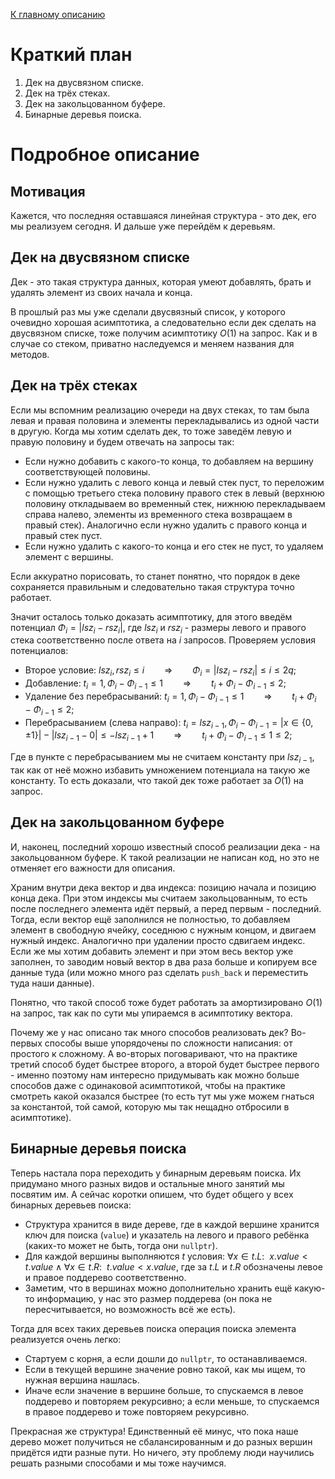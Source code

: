 [К главному описанию](/README.md)


# Краткий план
1. Дек на двусвязном списке.
2. Дек на трёх стеках.
3. Дек на закольцованном буфере.
4. Бинарные деревья поиска.


# Подробное описание
## Мотивация
Кажется, что последняя оставшаяся линейная структура - это дек, его мы реализуем сегодня. И дальше уже перейдём к деревьям.


## Дек на двусвязном списке
Дек - это такая структура данных, которая умеют добавлять, брать и удалять элемент из своих начала и конца.

В прошлый раз мы уже сделали двусвязный список, у которого очевидно хорошая асимптотика, а следовательно если дек сделать на двусвязном списке, тоже получим асимптотику $O(1)$ на запрос. Как и в случае со стеком, приватно наследуемся и меняем названия для методов.


## Дек на трёх стеках
Если мы вспомним реализацию очереди на двух стеках, то там была левая и правая половина и элементы перекладывались из одной части в другую. Когда мы хотим сделать дек, то тоже заведём левую и правую половину и будем отвечать на запросы так:
- Если нужно добавить с какого-то конца, то добавляем на вершину соответствующей половины.
- Если нужно удалить с левого конца и левый стек пуст, то переложим с помощью третьего стека половину правого стек в левый (верхнюю половину откладываем во временный стек, нижнюю перекладываем справа налево, элементы из временного стека возвращаем в правый стек). Аналогично если нужно удалить с правого конца и правый стек пуст.
- Если нужно удалить с какого-то конца и его стек не пуст, то удаляем элемент с вершины.

Если аккуратно порисовать, то станет понятно, что порядок в деке сохраняется правильным и следовательно такая структура точно работает.

Значит осталось только доказать асимптотику, для этого введём потенциал $\Phi_i = |lsz_i - rsz_i|$, где $lsz_i$ и $rsz_i$ - размеры левого и правого стека соответственно после ответа на $i$ запросов. Проверяем условия потенциалов:
- Второе условие: $lsz_i, rsz_i \leq i \qquad \Rightarrow \qquad \Phi_i = |lsz_i - rsz_i| \leq i \leq 2q$;
- Добавление: $t_i = 1, \Phi_i - \Phi_{i-1} \leq 1 \qquad \Rightarrow \qquad t_i + \Phi_i - \Phi_{i-1} \leq 2$;
- Удаление без перебрасываний: $t_i = 1, \Phi_i - \Phi_{i-1} \leq 1 \qquad \Rightarrow \qquad t_i + \Phi_i - \Phi_{i-1} \leq 2$;
- Перебрасыванием (слева направо): $t_i = lsz_{i-1}, \Phi_i - \Phi_{i-1} = |x \in \{0, \pm 1\}| - |lsz_{i-1} - 0| \leq -lsz_{i-1} + 1 \qquad \Rightarrow \qquad t_i + \Phi_i - \Phi_{i-1} \leq 1 \leq 2$;

Где в пункте с перебрасыванием мы не считаем константу при $lsz_{i-1}$, так как от неё можно избавить умножением потенциала на такую же константу. То есть доказали, что такой дек тоже работает за $O(1)$ на запрос.



## Дек на закольцованном буфере
И, наконец, последний хорошо известный способ реализации дека - на закольцованном буфере. К такой реализации не написан код, но это не отменяет его важности для описания.

Храним внутри дека вектор и два индекса: позицию начала и позицию конца дека. При этом индексы мы считаем закольцованным, то есть после последнего элемента идёт первый, а перед первым - последний. Тогда, если вектор ещё заполнился не полностью, то добавляем элемент в свободную ячейку, соседнюю с нужным концом, и двигаем нужный индекс. Аналогично при удалении просто сдвигаем индекс. Если же мы хотим добавить элемент и при этом весь вектор уже заполнен, то заводим новый вектор в два раза больше и копируем все данные туда (или можно много раз сделать `push_back` и переместить туда наши данные).

Понятно, что такой способ тоже будет работать за амортизировано $O(1)$ на запрос, так как по сути мы упираемся в асимптотику вектора.

Почему же у нас описано так много способов реализовать дек? Во-первых способы выше упорядочены по сложности написания: от простого к сложному. А во-вторых поговаривают, что на практике третий способ будет быстрее второго, а второй будет быстрее первого - именно поэтому нам интересно придумывать как можно больше способов даже с одинаковой асимптотикой, чтобы на практике смотреть какой оказался быстрее (то есть тут мы уже можем гнаться за константой, той самой, которую мы так нещадно отбросили в асимптотике).


## Бинарные деревья поиска
Теперь настала пора переходить у бинарным деревьям поиска. Их придумано много разных видов и остальные много занятий мы посвятим им. А сейчас коротки опишем, что будет общего у всех бинарных деревьев поиска:
- Структура хранится в виде дереве, где в каждой вершине хранится ключ для поиска (`value`) и указатель на левого и правого ребёнка (каких-то может не быть, тогда они `nullptr`).
- Для каждой вершины выполняются $t$ условия: $\forall x \in t.L:\ \ x.value < t.value \land \forall x \in t.R:\ \ t.value < x.value$, где за $t.L$ и $t.R$ обозначены левое и правое поддерево соответственно.
- Заметим, что в вершинах можно дополнительно хранить ещё какую-то информацию, у нас это размер поддерева (он пока не пересчитывается, но возможность всё же есть).

Тогда для всех таких деревьев поиска операция поиска элемента реализуется очень легко:
- Стартуем с корня, а если дошли до `nullptr`, то останавливаемся.
- Если в текущей вершине значение ровно такой, как мы ищем, то нужная вершина нашлась.
- Иначе если значение в вершине больше, то спускаемся в левое поддерево и повторяем рекурсивно; а если меньше, то спускаемся в правое поддерево и тоже повторяем рекурсивно.

Прекрасная же структура! Единственный её минус, что пока наше дерево может получиться не сбалансированным и до разных вершин придётся идти разные пути. Но ничего, эту проблему люди научились решать разными способами и мы тоже научимся.

